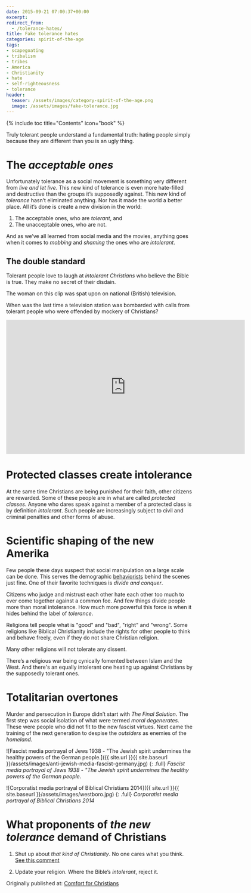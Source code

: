 ```yaml
---
date: 2015-09-21 07:00:37+00:00
excerpt: 
redirect_from:
  - /tolerance-hates/
title: Fake tolerance hates
categories: spirit-of-the-age
tags:
- scapegoating
- tribalism
- tribes
- America
- Christianity
- hate
- self-righteousness
- tolerance
header:
  teaser: /assets/images/category-spirit-of-the-age.png
  image: /assets/images/fake-tolerance.jpg
---
```

{% include toc title="Contents" icon="book" %}


Truly tolerant people understand a fundamental truth: hating people simply because they are different than you is an ugly thing.



# The *acceptable ones*



Unfortunately tolerance as a social movement is something very different from _live and let live_.  This new kind of tolerance is even more hate-filled and destructive than the groups it’s supposedly against.  This new kind of *tolerance* hasn’t eliminated anything.  Nor has it made the world a better place.  All it’s done is create a new division in the world:

1. The acceptable ones, who are *tolerant*, and
2. The unacceptable ones, who are not.

And as we’ve all learned from social media and the movies, anything goes when it comes to *mobbing* and *shaming* the ones who are *intolerant*.




## The double standard



Tolerant people love to laugh at _intolerant Christians_ who believe the Bible is true.  They make no secret of their disdain.

The woman on this clip was spat upon on national (British) television.

When was the last time a television station was bombarded with calls from tolerant people who were offended by mockery of Christians?

<iframe width="640" height="360" src="https://www.youtube-nocookie.com/embed/aJw45UfvdIo?rel=0" frameborder="0" allowfullscreen></iframe>

# Protected classes create intolerance



At the same time Christians are being punished for their faith, other citizens are rewarded.  Some of these people are in what are called _protected classes_.  Anyone who dares speak against a member of a protected class is by definition _intolerant_.  Such people are increasingly subject to civil and criminal penalties and other forms of abuse.



# Scientific shaping of the new Amerika



Few people these days suspect that social manipulation on a large scale can be done.  This serves the demographic [behaviorists](/spirit-of-the-age/behaviorism-and-social-conditioning/) behind the scenes just fine.  One of their favorite techniques is _divide and conquer_.

Citizens who judge and mistrust each other hate each other too much to ever come together against a common foe.  And few things divide people more than moral intolerance.  How much more powerful this force is when it hides behind the label of *tolerance*.

Religions tell people what is "good" and "bad", "right" and "wrong".  Some religions like Biblical Christianity include the rights for other people to think and behave freely, even if they do not share Christian religion.  

Many other religions will not tolerate any dissent.

There’s a religious war being cynically fomented between Islam and the West.  And there's an equally intolerant one heating up against Christians by the supposedly tolerant ones.



# Totalitarian overtones



Murder and persecution in Europe didn’t start with _The Final Solution_.  The first step was social isolation of what were termed *moral degenerates*.  These were people who did not fit to the new fascist virtues.  Next came the training of the next generation to despise the *outsiders* as enemies of the *homeland*.

![Fascist media portrayal of Jews 1938 - "The Jewish spirit undermines the healthy powers of the German people.]({{ site.url }}{{ site.baseurl }}/assets/images/anti-jewish-media-fascist-germany.jpg)
{: .full}
*Fascist media portrayal of Jews 1938 - "The Jewish spirit undermines the healthy powers of the German people.*

![Corporatist media portrayal of Biblical Christians 2014]({{ site.url }}{{ site.baseurl }}/assets/images/westboro.jpg)
{: .full}
*Corporatist media portrayal of Biblical Christians 2014*





# What proponents of *the new tolerance* demand of Christians







  1. Shut up about *that kind of Christianity*.  No one cares what you think. [See this comment](/memoirs/tarot-cards/#comment3)


  2. Update your religion.  Where the Bible’s *intolerant*, reject it.








<div>Originally published at: <a href='http://www.alecsatin.com/'>Comfort for Christians</a></div>

